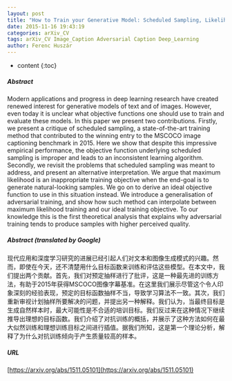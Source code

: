 ```yaml
---
layout: post
title: "How to Train your Generative Model: Scheduled Sampling, Likelihood, Adversary?"
date: 2015-11-16 19:43:19
categories: arXiv_CV
tags: arXiv_CV Image_Caption Adversarial Caption Deep_Learning
author: Ferenc Huszár
---
```


* content
{:toc}

##### Abstract
Modern applications and progress in deep learning research have created renewed interest for generative models of text and of images. However, even today it is unclear what objective functions one should use to train and evaluate these models. In this paper we present two contributions. Firstly, we present a critique of scheduled sampling, a state-of-the-art training method that contributed to the winning entry to the MSCOCO image captioning benchmark in 2015. Here we show that despite this impressive empirical performance, the objective function underlying scheduled sampling is improper and leads to an inconsistent learning algorithm. Secondly, we revisit the problems that scheduled sampling was meant to address, and present an alternative interpretation. We argue that maximum likelihood is an inappropriate training objective when the end-goal is to generate natural-looking samples. We go on to derive an ideal objective function to use in this situation instead. We introduce a generalisation of adversarial training, and show how such method can interpolate between maximum likelihood training and our ideal training objective. To our knowledge this is the first theoretical analysis that explains why adversarial training tends to produce samples with higher perceived quality.

##### Abstract (translated by Google)
现代应用和深度学习研究的进展已经引起人们对文本和图像生成模式的兴趣。然而，即使在今天，还不清楚用什么目标函数来训练和评估这些模型。在本文中，我们提出两个贡献。首先，我们对预定抽样进行了批评，这是一种最先进的训练方法，有助于2015年获得MSCOCO图像字幕基准。在这里我们展示尽管这个令人印象深刻的经验表现，预定的目标函数抽样不当，导致学习算法不一致。其次，我们重新审视计划抽样所要解决的问题，并提出另一种解释。我们认为，当最终目标是生成自然样本时，最大可能性是不合适的培训目标。我们反过来在这种情况下继续推导出理想的目标函数。我们介绍了对抗训练的概括，并展示了这种方法如何在最大似然训练和理想训练目标之间进行插值。据我们所知，这是第一个理论分析，解释了为什么对抗训练倾向于产生质量较高的样本。

##### URL
[https://arxiv.org/abs/1511.05101](https://arxiv.org/abs/1511.05101)

